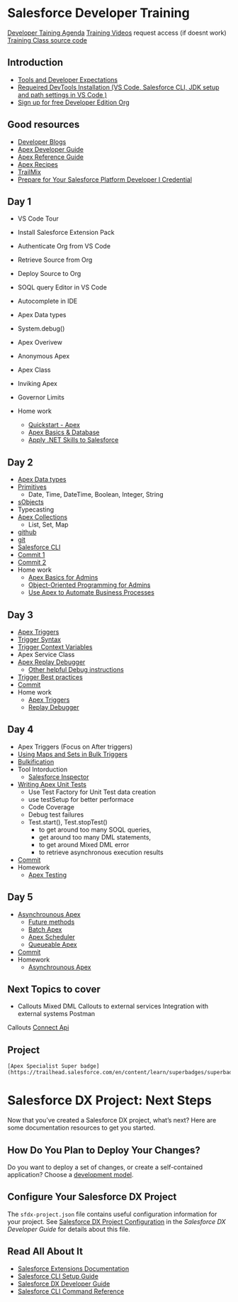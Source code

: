 # Salesforce Developer Training
[Developer Taining Agenda](https://github.com/srgorla/DevTraining/blob/master/DevTrainingAgenda.txt)
[Training Videos](https://onedrive.live.com/?authkey=%21AMLuYPs5TIoDagQ&id=D44A140F275D720D%213624&cid=D44A140F275D720D)
request access (if doesnt work)
[Training Class source code](https://github.com/srgorla/DevTraining)


## Introduction
- [Tools and Developer Expectations](https://github.com/srgorla/DevTraining/blob/master/Developer%20Training%20Team.xlsx)
- [Requeired DevTools Installation (VS Code, Salesforce CLI, JDK setup and path settings in VS Code )](https://developer.salesforce.com/tools/vscode/en/getting-started/install)
- [Sign up for free Developer Edition Org](https://developer.salesforce.com/signup)



## Good resources 
- [Developer Blogs](https://developer.salesforce.com/blogs)
- [Apex Developer Guide](https://developer.salesforce.com/docs/atlas.en-us.apexcode.meta/apexcode/apex_dev_guide.htm)
- [Apex Reference Guide](https://developer.salesforce.com/docs/atlas.en-us.apexref.meta/apexref/apex_ref_guide.htm)
- [Apex Recipes](https://github.com/trailheadapps/apex-recipes)
- [TrailMix](https://trailhead.salesforce.com/en/users/bgong0630/trailmixes/dex-450-trailhead-home-work)
- [Prepare for Your Salesforce Platform Developer I Credential](https://trailhead.salesforce.com/en/users/strailhead/trailmixes/prepare-for-your-salesforce-platform-developer-i-credential)


## Day 1
- VS Code Tour 
- Install Salesforce Extension Pack
- Authenticate Org from VS Code
- Retrieve Source from Org
- Deploy Source to Org
- SOQL query Editor in VS Code
- Autocomplete in IDE
- Apex Data types
- System.debug()
- Apex Overivew
- Anonymous Apex
- Apex Class
- Inviking Apex
- Governor Limits

- Home work
    - [Quickstart - Apex](https://trailhead.salesforce.com/en/content/learn/projects/quickstart-apex)
    - [Apex Basics & Database](https://trailhead.salesforce.com/en/content/learn/modules/apex_database?trail_id=force_com_dev_beginner)
    - [Apply .NET Skills to Salesforce](https://trailhead.salesforce.com/en/content/learn/trails/microsoft_dotnet)

## Day 2 
- [Apex Data types](https://developer.salesforce.com/docs/atlas.en-us.apexcode.meta/apexcode/langCon_apex_datatypes_variables_intro.htm)
- [Primitives](https://developer.salesforce.com/docs/atlas.en-us.apexcode.meta/apexcode/langCon_apex_primitives.htm)
    - Date, Time, DateTime, Boolean, Integer, String
- [sObjects](https://developer.salesforce.com/docs/atlas.en-us.apexcode.meta/apexcode/langCon_apex_SObjects.htm)
- Typecasting
- [Apex Collections](https://developer.salesforce.com/docs/atlas.en-us.238.0.apexcode.meta/apexcode/langCon_apex_collections.htm)
    - List, Set, Map
- [github](https://github.com)
- [git](https://git-scm.com)
- [Salesforce CLI](https://developer.salesforce.com/docs/atlas.en-us.sfdx_cli_reference.meta/sfdx_cli_reference/cli_reference.htm)
- [Commit 1](https://github.com/srgorla/DevTraining/commit/02fbebbd2b02722779d5ab2f33dac9083c9c79ee)
- [Commit 2](https://github.com/srgorla/DevTraining/commit/fdc9345615e44ead7ad4719a29603dd39f764bd3)
- Home work
    - [Apex Basics for Admins](https://trailhead.salesforce.com/en/content/learn/modules/apex-basics-for-admins?trail_id=build-apex-coding-skills)
    - [Object-Oriented Programming for Admins](https://trailhead.salesforce.com/en/content/learn/modules/object-oriented-programming-for-admins?trail_id=build-apex-coding-skills)
    - [Use Apex to Automate Business Processes](https://trailhead.salesforce.com/en/content/learn/projects/use-apex-to-automate-business-processes?trail_id=build-apex-coding-skills)


## Day 3 
- [Apex Triggers](https://developer.salesforce.com/docs/atlas.en-us.238.0.apexcode.meta/apexcode/apex_triggers.htm)
- [Trigger Syntax](https://developer.salesforce.com/docs/atlas.en-us.238.0.apexcode.meta/apexcode/apex_triggers_syntax.htm)
- [Trigger Context Variables](https://developer.salesforce.com/docs/atlas.en-us.238.0.apexcode.meta/apexcode/apex_triggers_context_variables.htm)
- Apex Service Class 
- [Apex Replay Debugger](https://developer.salesforce.com/tools/vscode/en/apex/replay-debugger)
    - [Other helpful Debug instructions](https://github.com/srgorla/DevTraining/blob/master/ApexDebug.md)
- [Trigger Best practices](https://developer.salesforce.com/docs/atlas.en-us.238.0.apexcode.meta/apexcode/apex_triggers_bestpract.htm)
- [Commit](https://github.com/srgorla/DevTraining/commit/c3be1a86f27ef08d75f40ea9f6829a1d9667c7b3)
- Home work
    - [Apex Triggers](https://trailhead.salesforce.com/en/content/learn/modules/apex_triggers)
    - [Replay Debugger](https://trailhead.salesforce.com/en/content/learn/projects/find-and-fix-bugs-with-apex-replay-debugger)
## Day 4 
- Apex Triggers (Focus on After triggers)
- [Using Maps and Sets in Bulk Triggers](https://developer.salesforce.com/docs/atlas.en-us.224.0.apexcode.meta/apexcode/apex_triggers_bulk_idioms.htm)
- [Bulkification](https://developer.salesforce.com/docs/atlas.en-us.224.0.apexcode.meta/apexcode/apex_triggers_bestpract.htm)
- Tool Intorduction
    - [Salesforce Inspector](https://chrome.google.com/webstore/detail/salesforce-inspector/aodjmnfhjibkcdimpodiifdjnnncaafh?hl=en)
- [Writing Apex Unit Tests](https://developer.salesforce.com/docs/atlas.en-us.apexcode.meta/apexcode/apex_testing.htm)
    - Use Test Factory for Unit Test data creation
    - use testSetup for better performace
    - Code Coverage
    - Debug test failures
    - Test.start(), Test.stopTest() 
        - to get around too many SOQL queries, 
        - get around too many DML statements,
        - to get around Mixed DML error
        - to retrieve asynchronous execution results
- [Commit](https://github.com/srgorla/DevTraining/commit/c64e12a0e6b468c5f9ae2707ea648b860d853bba)
- Homework
    - [Apex Testing](https://trailhead.salesforce.com/en/content/learn/modules/apex_testing)
## Day 5 
- [Asynchrounous Apex](https://developer.salesforce.com/docs/atlas.en-us.224.0.apexcode.meta/apexcode/apex_async_overview.htm)
    - [Future methods](https://developer.salesforce.com/docs/atlas.en-us.apexcode.meta/apexcode/apex_invoking_future_methods.htm)
    - [Batch Apex](https://developer.salesforce.com/docs/atlas.en-us.apexcode.meta/apexcode/apex_batch.htm)
    - [Apex Scheduler](https://developer.salesforce.com/docs/atlas.en-us.apexcode.meta/apexcode/apex_scheduler.htm)
    - [Queueable Apex](https://developer.salesforce.com/docs/atlas.en-us.apexcode.meta/apexcode/apex_queueing_jobs.htm)
- [Commit](https://github.com/srgorla/DevTraining/commit/03fbb0527063774993d5cdf04eabcaa5121714cc)
- Homework
    - [Asynchrounous Apex](https://trailhead.salesforce.com/en/content/learn/modules/asynchronous_apex)
## Next Topics to cover 

- Callouts 
    Mixed DML
    Callouts to external services
Integration with external systems
Postman

Callouts
[Connect Api](https://developer.salesforce.com/docs/atlas.en-us.apexcode.meta/apexcode/connectAPI_overview.htm)
## Project 
    [Apex Specialist Super badge](https://trailhead.salesforce.com/en/content/learn/superbadges/superbadge_apex)


# Salesforce DX Project: Next Steps

Now that you’ve created a Salesforce DX project, what’s next? Here are some documentation resources to get you started.

## How Do You Plan to Deploy Your Changes?

Do you want to deploy a set of changes, or create a self-contained application? Choose a [development model](https://developer.salesforce.com/tools/vscode/en/user-guide/development-models).

## Configure Your Salesforce DX Project

The `sfdx-project.json` file contains useful configuration information for your project. See [Salesforce DX Project Configuration](https://developer.salesforce.com/docs/atlas.en-us.sfdx_dev.meta/sfdx_dev/sfdx_dev_ws_config.htm) in the _Salesforce DX Developer Guide_ for details about this file.

## Read All About It

- [Salesforce Extensions Documentation](https://developer.salesforce.com/tools/vscode/)
- [Salesforce CLI Setup Guide](https://developer.salesforce.com/docs/atlas.en-us.sfdx_setup.meta/sfdx_setup/sfdx_setup_intro.htm)
- [Salesforce DX Developer Guide](https://developer.salesforce.com/docs/atlas.en-us.sfdx_dev.meta/sfdx_dev/sfdx_dev_intro.htm)
- [Salesforce CLI Command Reference](https://developer.salesforce.com/docs/atlas.en-us.sfdx_cli_reference.meta/sfdx_cli_reference/cli_reference.htm)
